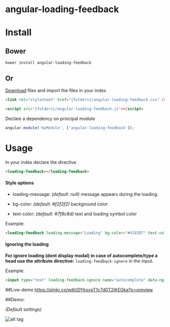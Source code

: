 # angular-loading-feedback

# Install

## Bower
`bower install angular-loading-feedback`

## Or 
[Download](http://github.com/marcosflorencio/angular-loading-feedback/zipball/master/) files and import the files in your index.  

```html
<link rel="stylesheet" href="{folders}/angular-loading-feedback.css" />
```

```html
<script src="{folders}/angular-loading-feedback.js"></script>
```  

Declare a dependency on principal module  
```javascript
angular.module('myModule', ['angular-loading-feedback']);
```

# Usage
In your index declare the directive  

```html
<loading-feedback></loading-feedback>
```

#### Style options

* loading-message: _(default: null)_ message appears during the loading.  
 
* bg-color: _(default: #f2f2f2)_ background color

* text-color: _(default: #7f8c8d)_ text and loading symbol color

Example:

```html
<loading-feedback loading-message="Loading" bg-color="#4183D7" text-color="#E4F1FE"></loading-feedback>
```
#### Ignoring the loading

**For ignore loading (dont display modal) in case of autocomplete/type a head use the attribute directive:**    `loading-feedback-ignore` in the input.

Example:

```html
<input type="text" loading-feedback-ignore name="autocomplete" data-ng-model="myModel" fake-auto-complete-directive></input>
```

##Live-demo
https://plnkr.co/edit/DYksypT1c7d0T2iKEGka?p=preview


##Demo:

_(Default settings)_

![alt tag](http://i.giphy.com/26AHEJJBoYHmPaQGA.gif)
